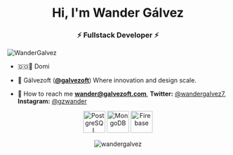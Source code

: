 
<h1 align="center">Hi, I'm Wander Gálvez</h1>
<h3 align="center">⚡ Fullstack Developer ⚡</h3>

 <p align="left"> <img src="https://komarev.com/ghpvc/?username=WanderGalvez" alt="WanderGalvez" /> </p> 
 
 -  🇩🇴🌴 Domi
 
 -  🚀 Gálvezoft (**<a href="https://twitter.com/@galvezoft">@galvezoft</a>**) Where innovation and design scale.

 -  📲 How to reach me **wander@galvezoft.com**, **Twitter:** <a href="https://twitter.com/Wandergalvez7">@wandergalvez7</a>, **Instagram:** <a href="https://instagram.com/gzwander">@gzwander</a>
   
<p align="center">
    <img src="https://cdn.jsdelivr.net/gh/devicons/devicon/icons/postgresql/postgresql-original-wordmark.svg" alt="PostgreSQL" width="50" height="50"/> 
    <img src="https://cdn.jsdelivr.net/gh/devicons/devicon/icons/mongodb/mongodb-original-wordmark.svg" alt="MongoDB" width="50" height="50"/> 
    <img src="https://cdn.jsdelivr.net/gh/devicons/devicon/icons/firebase/firebase-plain-wordmark.svg" alt="Firebase" width="50" height="50"/> 
</p>

<p align="center">
<img src="https://github-readme-stats.vercel.app/api?username=wandergalvez&show_icons=true" alt="wandergalvez" /></p>
